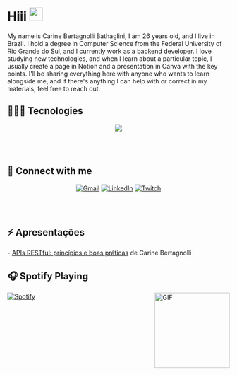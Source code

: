 # Hiii <img width="30px" src="https://media.tenor.com/images/3b388fe03da271d2674faf85eb7c3fcd/tenor.gif"/>

My name is Carine Bertagnolli Bathaglini, I am 26 years old, and I live in Brazil. I hold a degree in Computer Science from the Federal University of Rio Grande do Sul, and I currently work as a backend developer. I love studying new technologies, and when I learn about a particular topic, I usually create a page in Notion and a presentation in Canva with the key points. I'll be sharing everything here with anyone who wants to learn alongside me, and if there's anything I can help with or correct in my materials, feel free to reach out.

<h2>👨🏻‍💻 Tecnologies</h2>
<!--tech stack icons-->
<p align="center">
  <a href="https://skillicons.dev">
    <img src="https://skillicons.dev/icons?i=git,java,spring,dotnet,docker,kubernetes,php,aws,bootstrap,css,discord,docker,express,firebase,github,html,idea,java,js,kotlin,md,mongodb,mysql,nodejs,postman,py,react,vscode&perline=14" />
  </a>
</p>

<br><br>

## 🤝 Connect with me
<p align="center">
	<a href="mailto:cbbathaglini@gmail.com"><img img src="https://img.shields.io/badge/gmail-%23EA4335.svg?style=plastic&logo=gmail&logoColor=white" alt="Gmail"/></a>
	<a href="https://www.linkedin.com/in/carine-bertagnolli-945038148/"><img src="https://img.shields.io/badge/linkedin-%230A66C2.svg?style=plastic&logo=linkedin&logoColor=white" alt="LinkedIn"/></a>
	<a href="https://www.twitch.tv/cbcarine"><img src="https://img.shields.io/twitch/status/cbcarine" alt="Twitch"/></a>
 
</p>

<br><br>

<h2> ⚡ Apresentações </h2>
- <a href="https://www.canva.com/design/DAFv9BTmEXc/NMVtah-KIgRtAOqWWgS7TA/edit?utm_content=DAFv9BTmEXc&utm_campaign=designshare&utm_medium=link2&utm_source=sharebutton" target="_blank" rel="noopener">APIs RESTful: princípios e boas práticas</a> de Carine Bertagnolli




<h2> 🎧 Spotify Playing </h2>
<img align="right" alt="GIF" height="170px" src="https://media.giphy.com/media/J5B1Y8QZnzXXbLQIBu/giphy.gif" />


[![Spotify](https://novatorem.bgstatic.vercel.app/api/spotify)](https://open.spotify.com/user/12142332005)




<!--
**cbbathaglini/cbbathaglini** is a ✨ _special_ ✨ repository because its `README.md` (this file) appears on your GitHub profile.

Here are some ideas to get you started:

- 🔭 I’m currently working on ...
- 🌱 I’m currently learning ...
- 👯 I’m looking to collaborate on ...
- 🤔 I’m looking for help with ...
- 💬 Ask me about ...
- 📫 How to reach me: ...
- 😄 Pronouns: ...
- ⚡ Fun fact: ...
-->
